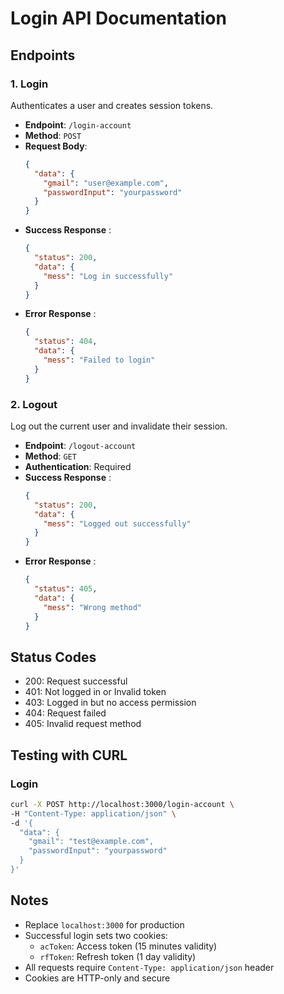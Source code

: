 # Login API Documentation

## Endpoints

### 1. Login
Authenticates a user and creates session tokens.

- **Endpoint**: `/login-account`
- **Method**: `POST`
- **Request Body**:
  ```json
  {
    "data": {
      "gmail": "user@example.com",
      "passwordInput": "yourpassword"
    }
  }
  ```
- **Success Response** :
  ```json
  {
    "status": 200,
    "data": {
      "mess": "Log in successfully"
    }
  }
  ```
- **Error Response** :
  ```json
  {
    "status": 404,
    "data": {
      "mess": "Failed to login"
    }
  }
  ```
### 2. Logout
Log out the current user and invalidate their session.

- **Endpoint**: `/logout-account`
- **Method**: `GET`
- **Authentication**: Required
- **Success Response** :
  ```json
  {
    "status": 200,
    "data": {
      "mess": "Logged out successfully"
    }
  }
  ```
- **Error Response** :
  ```json
  {
    "status": 405,
    "data": {
      "mess": "Wrong method"
    }
  }
  ```


## Status Codes
- 200: Request successful
- 401: Not logged in or Invalid token
- 403: Logged in but no access permission
- 404: Request failed
- 405: Invalid request method

## Testing with CURL

### Login
```bash
curl -X POST http://localhost:3000/login-account \
-H "Content-Type: application/json" \
-d '{
  "data": {
    "gmail": "test@example.com",
    "passwordInput": "yourpassword"
  }
}'
```

## Notes
- Replace `localhost:3000` for production
- Successful login sets two cookies:
  - `acToken`: Access token (15 minutes validity)
  - `rfToken`: Refresh token (1 day validity)
- All requests require `Content-Type: application/json` header
- Cookies are HTTP-only and secure 